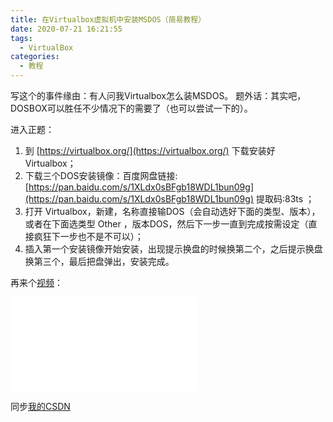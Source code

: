 ```yaml
---
title: 在Virtualbox虚拟机中安装MSDOS（简易教程）
date: 2020-07-21 16:21:55
tags:
  - VirtualBox
categories:
  - 教程
---
```

写这个的事件缘由：有人问我Virtualbox怎么装MSDOS。
题外话：其实吧，DOSBOX可以胜任不少情况下的需要了（也可以尝试一下的）。
<!--more-->
进入正题：
1. 到 [https://virtualbox.org/](https://virtualbox.org/) 下载安装好 Virtualbox；
2. 下载三个DOS安装镜像：百度网盘链接: [https://pan.baidu.com/s/1XLdx0sBFgb18WDL1bun09g](https://pan.baidu.com/s/1XLdx0sBFgb18WDL1bun09g) 提取码:83ts ；
3. 打开 Virtualbox，新建，名称直接输DOS（会自动选好下面的类型、版本），或者在下面选类型 Other ，版本DOS，然后下一步一直到完成按需设定（直接疯狂下一步也不是不可以）；
4. 插入第一个安装镜像开始安装，出现提示换盘的时候换第二个，之后提示换盘换第三个，最后把盘弹出，安装完成。

再来个[视频](https://www.bilibili.com/video/BV1JT4y1g7NN)：
<iframe src="//player.bilibili.com/player.html?aid=925832168&bvid=BV1JT4y1g7NN&cid=195777749&page=1" scrolling="no" border="0" frameborder="no" framespacing="0" allowfullscreen="true"> </iframe>

同步[我的CSDN](https://blog.csdn.net/u014799995/article/details/106462457)

